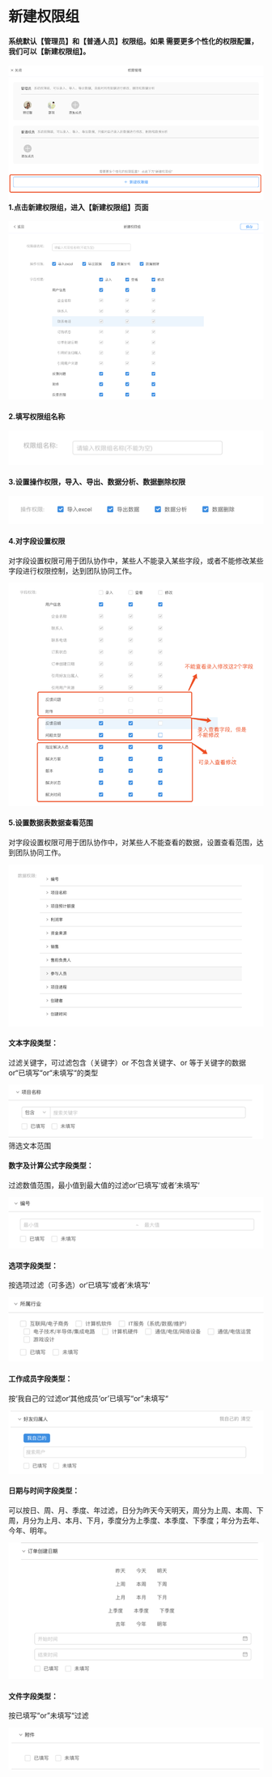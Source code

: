 # 新建权限组

#### 系统默认【管理员】和【普通人员】权限组。如果 需要更多个性化的权限配置，我们可以【新建权限组】。

#### ![](/assets/import11242.png)1.点击新建权限组，进入【新建权限组】页面

![](/assets/import1123002.png)

#### 2.填写权限组名称

![](/assets/import1123009.png)

#### 3.设置操作权限，导入、导出、数据分析、数据删除权限

![](/assets/import1123097.png)

#### 4.对字段设置权限

对字段设置权限可用于团队协作中，某些人不能录入某些字段，或者不能修改某些字段进行权限控制，达到团队协同工作。

![](/assets/import112308.png)

#### 5.设置数据表数据查看范围

对字段设置权限可用于团队协作中，对某些人不能查看的数据，设置查看范围，达到团队协同工作。

![](/assets/import1123088.png)

#### 文本字段类型：

过滤关键字，可过滤包含（关键字）or 不包含关键字、or 等于关键字的数据 or“已填写“or“未填写“的类型

![](/assets/import1123979.png)筛选文本范围

#### 数字及计算公式字段类型：

过滤数值范围，最小值到最大值的过滤or‘已填写‘或者’未填写‘

![](/assets/import11230098.png)

#### 选项字段类型：

按选项过滤（可多选）or‘已填写‘或者’未填写‘

![](/assets/import11253.png)

#### 工作成员字段类型：

按‘我自己的‘过滤or‘其他成员‘or’已填写“or”未填写“

![](/assets/impor11245t.png)

#### 日期与时间字段类型：

可以按日、周、月、季度、年过滤，日分为昨天今天明天，周分为上周、本周、下周，月分为上月、本月、下月，季度分为上季度、本季度、下季度；年分为去年、今年、明年。

![](/assets/import3513636.png)

#### 文件字段类型：

按已填写“or”未填写“过滤

![](/assets/import1123648.png)

